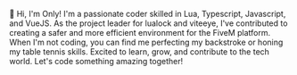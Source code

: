 👋 Hi, I'm Only! I'm a passionate coder skilled in Lua, Typescript, Javascript, and VueJS. As the project leader for lualock and viteeye, I've contributed to creating a safer and more efficient environment for the FiveM platform. When I'm not coding, you can find me perfecting my backstroke or honing my table tennis skills. Excited to learn, grow, and contribute to the tech world. Let's code something amazing together!
